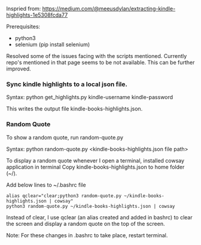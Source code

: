 Inspried from: 
https://medium.com/@meeusdylan/extracting-kindle-highlights-1e5308fcda77

Prerequisites:
- python3
- selenium (pip install selenium)

Resolved some of the issues facing with the scripts mentioned.
Currently repo's mentioned in that page seems to be not available. This can be further improved. 

### Sync kindle highlights to a local json file.
Syntax: python get_highlights.py kindle-username kindle-password

This writes the output file kindle-books-highlights.json. 

### Random Quote
To show a random quote, run random-quote.py

Syntax: python random-quote.py <kindle-books-highlights.json file path>  

To display a random quote whenever I open a terminal, installed cowsay application in terminal 
Copy kindle-books-highlights.json to home folder (~/).

Add below lines to ~/.bashrc file
```
alias qclear="clear;python3 random-quote.py ~/kindle-books-highlights.json | cowsay"
python3 random-quote.py ~/kindle-books-highlights.json | cowsay
```

Instead of clear, I use qclear (an alias created and added in bashrc) to clear the screen and display a random quote on the top of the screen. 

Note: For these changes in .bashrc to take place, restart terminal.
